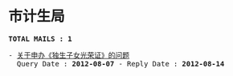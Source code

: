 # 市计生局
<pre><b>TOTAL MAILS : 1</b></pre>
<pre>
- <a href="../../categories/mails/1336.md">关于申办《独生子女光荣证》的问题</a><br/>  Query Date : <b>2012-08-07</b> - Reply Date : <b>2012-08-14</b>
</pre>